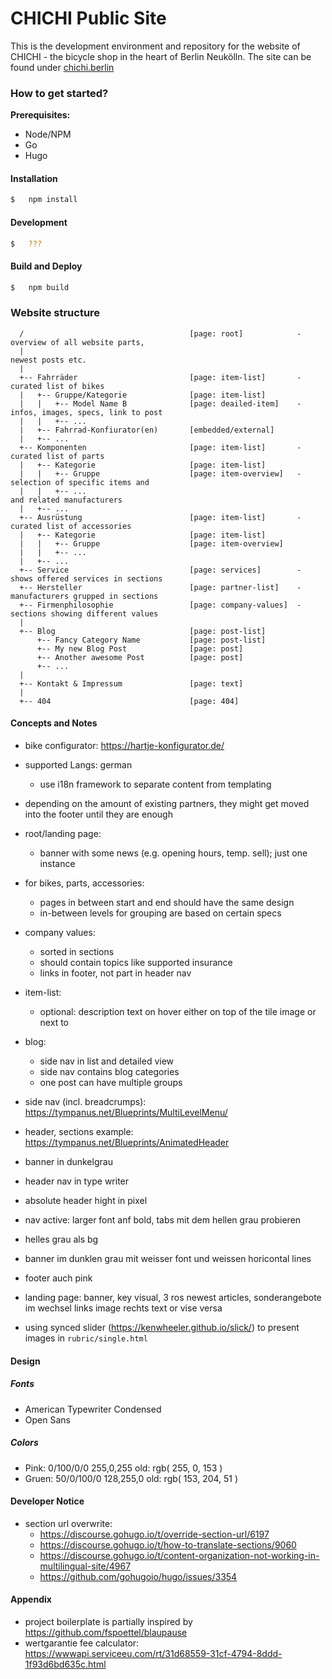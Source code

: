 CHICHI Public Site
==================



This is the development environment and repository for the website of CHICHI - the bicycle shop in 
the heart of Berlin Neukölln. The site can be found under [chichi.berlin](http://chichi.berlin)




### How to get started?

__Prerequisites:__ 

*   Node/NPM
*   Go
*   Hugo


#### Installation

```sh
$   npm install
```


#### Development

```sh
$   ???
```


#### Build and Deploy

```sh
$   npm build
```



### Website structure

```
  /                                     [page: root]            -   overview of all website parts,
  |                                                                 newest posts etc.
  |
  +-- Fahrräder                         [page: item-list]       -   curated list of bikes 
  |   +-- Gruppe/Kategorie              [page: item-list]       
  |   |   +-- Model Name B              [page: deailed-item]    -   infos, images, specs, link to post 
  |   |   +-- ...
  |   +-- Fahrrad-Konfiurator(en)       [embedded/external]
  |   +-- ...
  +-- Komponenten                       [page: item-list]       -   curated list of parts
  |   +-- Kategorie                     [page: item-list]
  |   |   +-- Gruppe                    [page: item-overview]   -   selection of specific items and
  |   |   +-- ...                                                   and related manufacturers
  |   +-- ...                           
  +-- Ausrüstung                        [page: item-list]       -   curated list of accessories
  |   +-- Kategorie                     [page: item-list]
  |   |   +-- Gruppe                    [page: item-overview]
  |   |   +-- ...                           
  |   +-- ...                           
  +-- Service                           [page: services]        -   shows offered services in sections 
  +-- Hersteller                        [page: partner-list]    -   manufacturers grupped in sections
  +-- Firmenphilosophie                 [page: company-values]  -   sections showing different values
  |                                     
  +-- Blog                              [page: post-list]
      +-- Fancy Category Name           [page: post-list]
      +-- My new Blog Post              [page: post]
      +-- Another awesome Post          [page: post]
      +-- ...                           
  |                                     
  +-- Kontakt & Impressum               [page: text]
  |                                     
  +-- 404                               [page: 404]

```

#### Concepts and Notes

+   bike configurator: https://hartje-konfigurator.de/
+   supported Langs: german
    -   use i18n framework to separate content from templating
+   depending on the amount of existing partners, they might get moved into the footer until they 
    are enough
+   root/landing page:
    -   banner with some news (e.g. opening hours, temp. sell); just one instance
+   for bikes, parts, accessories:
    -   pages in between start and end should have the same design
    -   in-between levels for grouping are based on certain specs
+   company values: 
    -   sorted in sections
    -   should contain topics like supported insurance
    -   links in footer, not part in header nav
+   item-list:
    -   optional: description text on hover either on top of the tile image or next to
+   blog:
    -   side nav in list and detailed view
    -   side nav contains blog categories
    -   one post can have multiple groups
+   side nav (incl. breadcrumps): https://tympanus.net/Blueprints/MultiLevelMenu/
+   header, sections example: https://tympanus.net/Blueprints/AnimatedHeader

+   banner in dunkelgrau
+   header nav in type writer
+   absolute header hight in pixel
+   nav active: larger font anf bold, tabs mit dem hellen grau probieren
+   helles grau als bg
+   banner im dunklen grau mit weisser font und weissen horicontal lines
+   footer auch pink
+   landing page: banner, key visual, 3 ros newest articles, sonderangebote im wechsel links image rechts text or vise versa
+   using synced slider (https://kenwheeler.github.io/slick/) to present images in `rubric/single.html`
    
    
#### Design

##### Fonts

+   American Typewriter Condensed
+   Open Sans

##### Colors

+   Pink:   0/100/0/0   255,0,255   old: rgb( 255,   0, 153 )
+   Gruen:  50/0/100/0  128,255,0   old: rgb( 153, 204,  51 )


#### Developer Notice

+ section url overwrite:
    - https://discourse.gohugo.io/t/override-section-url/6197
    - https://discourse.gohugo.io/t/how-to-translate-sections/9060
    - https://discourse.gohugo.io/t/content-organization-not-working-in-multilingual-site/4967
    - https://github.com/gohugoio/hugo/issues/3354

#### Appendix

*   project boilerplate is partially inspired by https://github.com/fspoettel/blaupause
*   wertgarantie fee calculator: https://wwwapi.serviceeu.com/rt/31d68559-31cf-4794-8ddd-1f93d6bd635c.html

